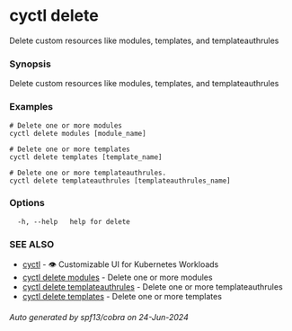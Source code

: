 # cyctl delete

Delete custom resources like modules, templates, and templateauthrules

### Synopsis

Delete custom resources like modules, templates, and templateauthrules

### Examples

```
# Delete one or more modules
cyctl delete modules [module_name] 

# Delete one or more templates
cyctl delete templates [template_name] 

# Delete one or more templateauthrules.
cyctl delete templateauthrules [templateauthrules_name]
```

### Options

```
  -h, --help   help for delete
```

### SEE ALSO

* [cyctl](cyctl.md)	 - 👁️ Customizable UI for Kubernetes Workloads
* [cyctl delete modules](cyctl_delete_modules.md)	 - Delete one or more modules
* [cyctl delete templateauthrules](cyctl_delete_templateauthrules.md)	 - Delete one or more templateauthrules
* [cyctl delete templates](cyctl_delete_templates.md)	 - Delete one or more templates

###### Auto generated by spf13/cobra on 24-Jun-2024
